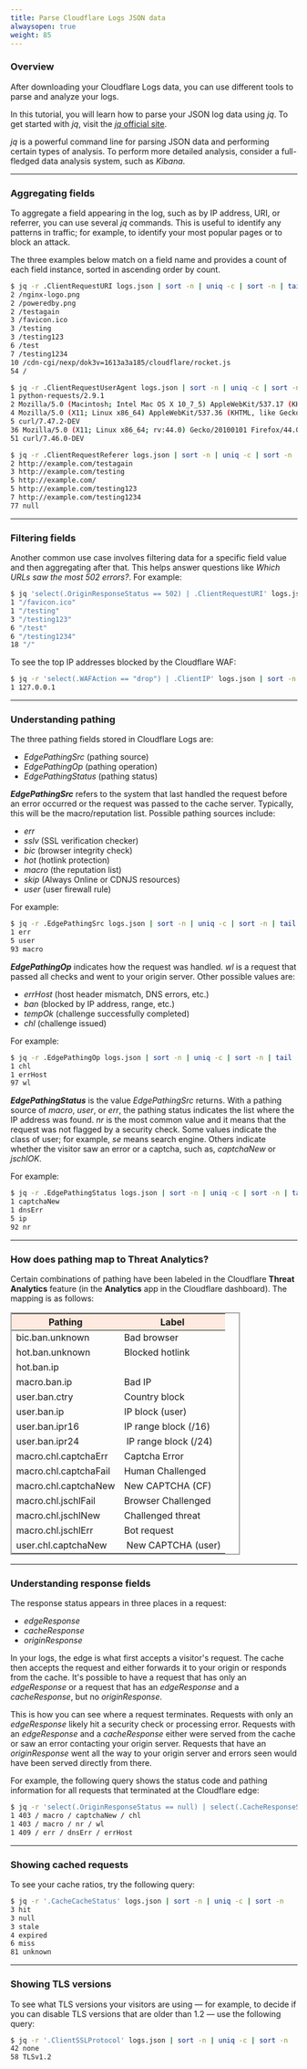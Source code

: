 ```yaml
---
title: Parse Cloudflare Logs JSON data
alwaysopen: true
weight: 85
---
```



### Overview

After downloading your Cloudflare Logs data, you can use different tools to parse and analyze your logs.

In this tutorial, you will learn how to parse your JSON log data using *jq*.  To get started with *jq*, visit the [*jq* official site](https://stedolan.github.io/jq/).

<Aside type="note">

*jq* is a powerful command line for parsing JSON data and performing certain types of analysis. To perform more detailed analysis, consider a full-fledged data analysis system, such as *Kibana*.
</Aside>

-----

### Aggregating fields

To aggregate a field appearing in the log, such as by IP address, URI, or referrer, you can use several *jq* commands. This is useful to identify any patterns in traffic; for example, to identify your most popular pages or to block an attack.

The three examples below match on a field name and provides a count of each field instance, sorted in ascending order by count.

```bash
$ jq -r .ClientRequestURI logs.json | sort -n | uniq -c | sort -n | tail
2 /nginx-logo.png
2 /poweredby.png
2 /testagain
3 /favicon.ico
3 /testing
3 /testing123
6 /test
7 /testing1234
10 /cdn-cgi/nexp/dok3v=1613a3a185/cloudflare/rocket.js
54 /
```

```bash
$ jq -r .ClientRequestUserAgent logs.json | sort -n | uniq -c | sort -n | tail
1 python-requests/2.9.1
2 Mozilla/5.0 (Macintosh; Intel Mac OS X 10_7_5) AppleWebKit/537.17 (KHTML, like Gecko) Chrome/24.0.1312.56 Safari/537.17
4 Mozilla/5.0 (X11; Linux x86_64) AppleWebKit/537.36 (KHTML, like Gecko) Chrome/48.0.2564.116 Safari/537.36
5 curl/7.47.2-DEV
36 Mozilla/5.0 (X11; Linux x86_64; rv:44.0) Gecko/20100101 Firefox/44.0
51 curl/7.46.0-DEV
```

```bash
$ jq -r .ClientRequestReferer logs.json | sort -n | uniq -c | sort -n | tail
2 http://example.com/testagain
3 http://example.com/testing
5 http://example.com/
5 http://example.com/testing123
7 http://example.com/testing1234
77 null
```

-----

### Filtering fields

Another common use case involves filtering data for a specific field value and then aggregating after that. This helps answer questions like *Which URLs saw the most 502 errors?*. For example:

```bash
$ jq 'select(.OriginResponseStatus == 502) | .ClientRequestURI' logs.json | sort -n | uniq -c | sort -n | tail
1 "/favicon.ico"
1 "/testing"
3 "/testing123"
6 "/test"
6 "/testing1234"
18 "/"
```

To see the top IP addresses blocked by the Cloudflare WAF:

```bash
$ jq -r 'select(.WAFAction == "drop") | .ClientIP' logs.json | sort -n | uniq -c | sort -n
1 127.0.0.1
```

-----

### Understanding pathing

The three pathing fields stored in Cloudflare Logs are:

* *EdgePathingSrc* (pathing source)
* *EdgePathingOp* (pathing operation)
* *EdgePathingStatus* (pathing status)

***EdgePathingSrc*** refers to the system that last handled the request before an error occurred or the request was passed to the cache server. Typically, this will be the macro/reputation list. Possible pathing sources include:

* *err*
* *sslv* (SSL verification checker)
* *bic* (browser integrity check)
* *hot* (hotlink protection)
* *macro* (the reputation list)
* *skip* (Always Online or CDNJS resources)
* *user* (user firewall rule)

For example:

```bash
$ jq -r .EdgePathingSrc logs.json | sort -n | uniq -c | sort -n | tail
1 err
5 user
93 macro
```

***EdgePathingOp*** indicates how the request was handled. *wl* is a request that passed all checks and went to your origin server. Other possible values are:

* *errHost* (host header mismatch, DNS errors, etc.)
* *ban* (blocked by IP address, range, etc.)
* *tempOk* (challenge successfully completed)
* *chl* (challenge issued)


For example:

```bash
$ jq -r .EdgePathingOp logs.json | sort -n | uniq -c | sort -n | tail
1 chl
1 errHost
97 wl
```

***EdgePathingStatus*** is the value *EdgePathingSrc* returns. With a pathing source of *macro*, *user*, or *err*, the pathing status indicates the list where the IP address was found. *nr* is the most common value and it means that the request was not flagged by a security check. Some values indicate the class of user; for example, *se* means search engine. Others indicate whether the visitor saw an error or a captcha, such as, *captchaNew* or *jschlOK*.

For example:

```bash
$ jq -r .EdgePathingStatus logs.json | sort -n | uniq -c | sort -n | tail
1 captchaNew
1 dnsErr
5 ip
92 nr
```

-----

### How does pathing map to Threat Analytics?

Certain combinations of pathing have been labeled in the Cloudflare **Threat Analytics** feature (in the **Analytics** app in the Cloudflare dashboard). The mapping is as follows:

<table style="border: solid 2px darkgrey; width: 80%;">
    <thead style="background: #ffeadf;">
        <tr>
            <th>Pathing</th>
            <th>Label</th>
        </tr>
    </thead>
    <tbody>
        <tr>
            <td>bic.ban.unknown</td>
            <td>Bad browser</td>
        </tr>
        <tr>
            <td>hot.ban.unknown</td>
            <td>Blocked hotlink</td>
        </tr>
        <tr>
            <td>hot.ban.ip</td>
            <td>&nbsp;</td>
        </tr>
        <tr>
            <td>macro.ban.ip</td>
            <td>Bad IP</td>
        </tr>
        <tr>
            <td>user.ban.ctry</td>
            <td>Country block</td>
        </tr>
        <tr>
            <td>user.ban.ip</td>
            <td>IP block (user)</td>
        </tr>
        <tr>
            <td>user.ban.ipr16</td>
            <td>IP range block (/16)</td>
        </tr>
        <tr>
            <td>user.ban.ipr24</td>
            <td>&nbsp;IP range block (/24)</td>
        </tr>
        <tr>
            <td>macro.chl.captchaErr</td>
            <td>Captcha Error</td>
        </tr>
        <tr>
            <td>macro.chl.captchaFail</td>
            <td>Human Challenged</td>
        </tr>
        <tr>
            <td>macro.chl.captchaNew</td>
            <td>New CAPTCHA (CF)</td>
        </tr>
        <tr>
            <td>macro.chl.jschlFail</td>
            <td>Browser Challenged</td>
        </tr>
        <tr>
            <td>macro.chl.jschlNew</td>
            <td>Challenged threat</td>
        </tr>
        <tr>
            <td>macro.chl.jschlErr</td>
            <td>Bot request</td>
        </tr>
        <tr>
            <td>user.chl.captchaNew</td>
            <td>&nbsp;New CAPTCHA (user)</td>
        </tr>
    </tbody>
</table>

-----

### Understanding response fields

The response status appears in three places in a request:

* *edgeResponse*
* *cacheResponse*
* *originResponse*

In your logs, the edge is what first accepts a visitor's request. The cache then accepts the request and either forwards it to your origin or responds from the cache. It's possible to have a request that has only an *edgeResponse* or a request that has an *edgeResponse* and a  *cacheResponse*, but no *originResponse*.

This is how you can see where a request terminates. Requests with only an *edgeResponse* likely hit a security check or processing error. Requests with an *edgeResponse* and a *cacheResponse* either were served from the cache or saw an error contacting your origin server. Requests that have an *originResponse* went all the way to your origin server and errors seen would have been served directly from there.

For example, the following query shows the status code and pathing information for all requests that terminated at the Cloudflare edge:

```bash
$ jq -r 'select(.OriginResponseStatus == null) | select(.CacheResponseStatus == null) |"\(.EdgeResponseStatus) / \(.EdgePathingSrc) / \(.EdgePathingStatus) / \(.EdgePathingOp)"' logs.json | sort -n | uniq -c | sort -n
1 403 / macro / captchaNew / chl
1 403 / macro / nr / wl
1 409 / err / dnsErr / errHost
```

-----

### Showing cached requests

To see your cache ratios, try the following query:

```bash
$ jq -r '.CacheCacheStatus' logs.json | sort -n | uniq -c | sort -n
3 hit
3 null
3 stale
4 expired
6 miss
81 unknown
```

-----

### Showing TLS versions

To see what TLS versions your visitors are using &mdash; for example, to decide if you can disable TLS versions that are older than 1.2 &mdash; use the following query:

```bash
$ jq -r '.ClientSSLProtocol' logs.json | sort -n | uniq -c | sort -n
42 none
58 TLSv1.2
```
